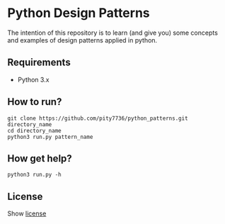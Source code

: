 # Python Design Patterns

The intention of this repository is to learn (and give you) some concepts and examples of design patterns applied in python.

## Requirements

+ Python 3.x

## How to run?
    git clone https://github.com/pity7736/python_patterns.git directory_name
    cd directory_name
    python3 run.py pattern_name
    
## How get help?
    python3 run.py -h
    
## License
Show [license](https://github.com/pity7736/python_patterns/blob/master/LICENSE)
